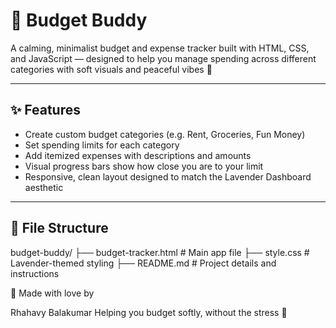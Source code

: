 # 💸 Budget Buddy

A calming, minimalist budget and expense tracker built with HTML, CSS, and JavaScript — designed to help you manage spending across different categories with soft visuals and peaceful vibes 🌸

---

## ✨ Features

- Create custom budget categories (e.g. Rent, Groceries, Fun Money)
- Set spending limits for each category
- Add itemized expenses with descriptions and amounts
- Visual progress bars show how close you are to your limit
- Responsive, clean layout designed to match the Lavender Dashboard aesthetic

---

## 📂 File Structure
budget-buddy/
├── budget-tracker.html   # Main app file
├── style.css             # Lavender-themed styling
├── README.md             # Project details and instructions

💜 Made with love by

Rhahavy Balakumar
Helping you budget softly, without the stress 🌷
